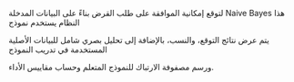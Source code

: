 لتوقع إمكانية الموافقة على طلب القرض بناءً على البيانات المدخلة Naive Bayes  هذا النظام يستخدم نموذج             

يتم عرض نتائج التوقع، والنسب، بالإضافة إلى تحليل بصري شامل للبيانات الأصلية المستخدمة في تدريب النموذج

ورسم مصفوفة الارتباك للنموذج المتعلم وحساب مقاييس الأداء.